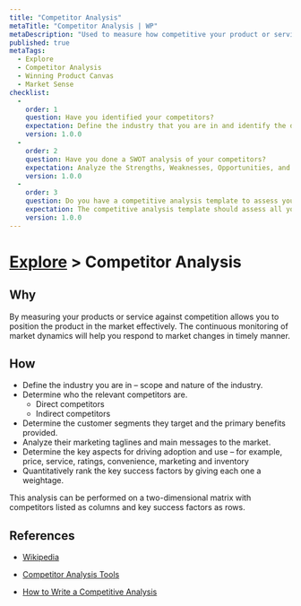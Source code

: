```yaml
---
title: "Competitor Analysis"
metaTitle: "Competitor Analysis | WP"
metaDescription: "Used to measure how competitive your product or service is against the competition."
published: true
metaTags:
  - Explore
  - Competitor Analysis
  - Winning Product Canvas
  - Market Sense
checklist: 
  -
    order: 1
    question: Have you identified your competitors? 
    expectation: Define the industry that you are in and identify the direct and indirect competitors.
    version: 1.0.0
  -
    order: 2
    question: Have you done a SWOT analysis of your competitors?
    expectation: Analyze the Strengths, Weaknesses, Opportunities, and Threats of your competitors to understand the competition better.
    version: 1.0.0
  -
    order: 3
    question: Do you have a competitive analysis template to assess your competitors?
    expectation: The competitive analysis template should assess all your competitors against the key competitive advantages, target market, market share, product and services, and marketing strategy.
    version: 1.0.0
---
```

# [Explore](../1-explore.md) > Competitor Analysis

## Why
By measuring your products or service against competition allows you to position the product in the market effectively. The continuous monitoring of market dynamics will help you respond to market changes in timely manner.

## How
- Define the industry you are in – scope and nature of the industry.
- Determine who the relevant competitors are.
  - Direct competitors
  - Indirect competitors
- Determine the customer segments they target and the primary benefits provided.
- Analyze their marketing taglines and main messages to the market.
- Determine the key aspects for driving adoption and use – for example, price, service, ratings, convenience, marketing and inventory
- Quantitatively rank the key success factors by giving each one a weightage.

This analysis can be performed on a two-dimensional matrix with competitors listed as columns and key success factors as rows.

## References

- [Wikipedia](https://en.wikipedia.org/wiki/Competitor_analysis)

- [Competitor Analysis Tools](https://neilpatel.com/blog/12-competitor-analysis-tools-that-will-improve-your-site-traffic/)

- [How to Write a Competitive Analysis](https://expertprogrammanagement.com/2017/01/competitive-analysis-template/)
